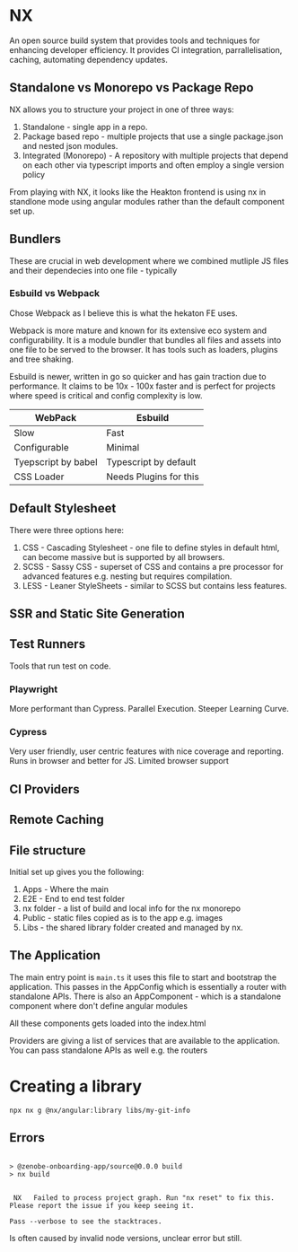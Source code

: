# NX

An open source build system that provides tools and techniques for enhancing developer efficiency. It provides CI integration, parrallelisation, caching, automating dependency updates.

## Standalone vs Monorepo vs Package Repo

NX allows you to structure your project in one of three ways:

1. Standalone - single app in a repo.
2. Package based repo - multiple projects that use a single package.json and nested json modules.
3. Integrated (Monorepo) - A repository with multiple projects that depend on each other via typescript imports and often employ a single version policy

From playing with NX, it looks like the Heakton frontend is using nx in standlone mode using angular modules rather than the default component set up.

## Bundlers

These are crucial in web development where we combined mutliple JS files and their dependecies into one file - typically

### Esbuild vs Webpack

Chose Webpack as I believe this is what the hekaton FE uses.

Webpack is more mature and known for its extensive eco system and configurability. It is a module bundler that bundles all files and assets into one file to be served to the browser. It has tools such as loaders, plugins and tree shaking.

Esbuild is newer, written in go so quicker and has gain traction due to performance. It claims to be 10x - 100x faster and is perfect for projects where speed is critical and config complexity is low.

| WebPack             | Esbuild                |
| ------------------- | ---------------------- |
| Slow                | Fast                   |
| Configurable        | Minimal                |
| Tyepscript by babel | Typescript by default  |
| CSS Loader          | Needs Plugins for this |

## Default Stylesheet

There were three options here:

1. CSS - Cascading Stylesheet - one file to define styles in default html, can become massive but is supported by all browsers.
2. SCSS - Sassy CSS - superset of CSS and contains a pre processor for advanced features e.g. nesting but requires compilation.
3. LESS - Leaner StyleSheets - similar to SCSS but contains less features.

## SSR and Static Site Generation

## Test Runners

Tools that run test on code.

### Playwright

More performant than Cypress.
Parallel Execution.
Steeper Learning Curve.

### Cypress

Very user friendly, user centric features with nice coverage and reporting.
Runs in browser and better for JS.
Limited browser support

## CI Providers

## Remote Caching

## File structure

Initial set up gives you the following:

1. Apps - Where the main
2. E2E - End to end test folder
3. nx folder - a list of build and local info for the nx monorepo
4. Public - static files copied as is to the app e.g. images
5. Libs - the shared library folder created and managed by nx.

## The Application

The main entry point is `main.ts` it uses this file to start and bootstrap the application. This passes in the AppConfig which is essentially a router with standalone APIs.
There is also an AppComponent - which is a standalone component where don't define angular modules

All these components gets loaded into the index.html

Providers are giving a list of services that are available to the application. You can pass standalone APIs as well e.g. the routers

# Creating a library

`npx nx g @nx/angular:library libs/my-git-info`

## Errors

```zenobe-onboarding-app git:(main) ✗ npm run build

> @zenobe-onboarding-app/source@0.0.0 build
> nx build


 NX   Failed to process project graph. Run "nx reset" to fix this. Please report the issue if you keep seeing it.

Pass --verbose to see the stacktraces.

```

Is often caused by invalid node versions, unclear error but still.
